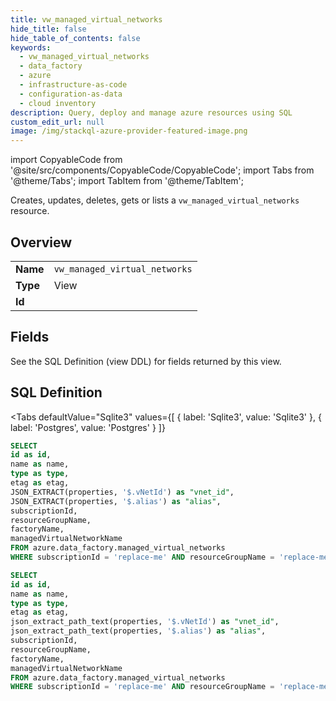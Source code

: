 ```yaml
--- 
title: vw_managed_virtual_networks
hide_title: false
hide_table_of_contents: false
keywords:
  - vw_managed_virtual_networks
  - data_factory
  - azure
  - infrastructure-as-code
  - configuration-as-data
  - cloud inventory
description: Query, deploy and manage azure resources using SQL
custom_edit_url: null
image: /img/stackql-azure-provider-featured-image.png
---
```


import CopyableCode from '@site/src/components/CopyableCode/CopyableCode';
import Tabs from '@theme/Tabs';
import TabItem from '@theme/TabItem';

Creates, updates, deletes, gets or lists a <code>vw_managed_virtual_networks</code> resource.

## Overview
<table><tbody>
<tr><td><b>Name</b></td><td><code>vw_managed_virtual_networks</code></td></tr>
<tr><td><b>Type</b></td><td>View</td></tr>
<tr><td><b>Id</b></td><td><CopyableCode code="azure.data_factory.vw_managed_virtual_networks" /></td></tr>
</tbody></table>

## Fields

See the SQL Definition (view DDL) for fields returned by this view.

## SQL Definition

<Tabs
defaultValue="Sqlite3"
values={[
{ label: 'Sqlite3', value: 'Sqlite3' },
{ label: 'Postgres', value: 'Postgres' }
]}
>
<TabItem value="Sqlite3">

```sql
SELECT
id as id,
name as name,
type as type,
etag as etag,
JSON_EXTRACT(properties, '$.vNetId') as "vnet_id",
JSON_EXTRACT(properties, '$.alias') as "alias",
subscriptionId,
resourceGroupName,
factoryName,
managedVirtualNetworkName
FROM azure.data_factory.managed_virtual_networks
WHERE subscriptionId = 'replace-me' AND resourceGroupName = 'replace-me' AND factoryName = 'replace-me';
```

</TabItem>
<TabItem value="Postgres">

```sql
SELECT
id as id,
name as name,
type as type,
etag as etag,
json_extract_path_text(properties, '$.vNetId') as "vnet_id",
json_extract_path_text(properties, '$.alias') as "alias",
subscriptionId,
resourceGroupName,
factoryName,
managedVirtualNetworkName
FROM azure.data_factory.managed_virtual_networks
WHERE subscriptionId = 'replace-me' AND resourceGroupName = 'replace-me' AND factoryName = 'replace-me';
```

</TabItem>
</Tabs>
